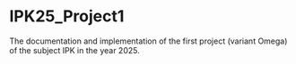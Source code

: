 # IPK25_Project1
The documentation and implementation of the first project (variant Omega) of the subject IPK in the year 2025.
